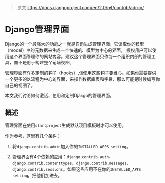 > 原文 https://docs.djangoproject.com/en/2.0/ref/contrib/admin/

# Django管理界面	

Django的一个最强大的功能之一就是自动生成管理界面。它读取你的模型（model）中的元数据来生成一个快速的、模型为中心的界面，
授权用户可以使用这个界面管理你的网站内容。建议这个管理界面只作为一个组织内部的管理工具，而不是用于构建整个前端视图。  

管理界面有许多定制的钩子（hooks）,但使用这些钩子要当心。如果你需要提供一个更多的以流程为中心的界面，来操作数据库表和字段，那么可能是时候编写你自己的视图了。

本文我们讨论如何激活、使用和定制Django的管理界面。

## 概述

管理界面在使用`startproject`生成默认项目模板时才可以使用。

作为参考，这里有几个条件：

1. 将`django.contrib.admin`加入你的`INSTALLED_APPS setting`。

2. 管理界面有4个依赖的应用：`django.contrib.auth`、`django.contrib.contenttypes`、`django.contrib.messages`、`django.contrib.sessions`。如果这些应用不在你的`INSTALLED_APPS setting`，把他们加进去。

